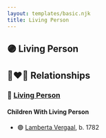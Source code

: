 ```yaml
---
layout: templates/basic.njk
title: Living Person
---
```

## 🟣 Living Person


## 👩‍❤️‍👨 Relationships

### 🔵 [Living Person](/people/4/40250560)

#### Children With Living Person
* 🟣 [Lamberta Vergaal](/people/9/91282624), b. 1782
